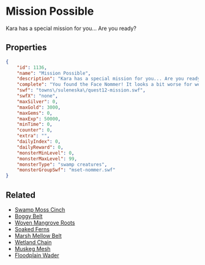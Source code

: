 # Mission Possible

Kara has a special mission for you... Are you ready?

## Properties

```json
{
    "id": 1136,
    "name": "Mission Possible",
    "description": "Kara has a special mission for you... Are you ready?",
    "complete": "You found the Face Nommer! It looks a bit worse for wear though...",
    "swf": "towns\/suleneska\/quest12-mission.swf",
    "swfX": "none",
    "maxSilver": 0,
    "maxGold": 3000,
    "maxGems": 0,
    "maxExp": 50000,
    "minTime": 0,
    "counter": 0,
    "extra": "",
    "dailyIndex": 0,
    "dailyReward": 0,
    "monsterMinLevel": 0,
    "monsterMaxLevel": 99,
    "monsterType": "swamp creatures",
    "monsterGroupSwf": "mset-nommer.swf"
}
```

## Related

- [Swamp Moss Cinch](../items/11618-swamp-moss-cinch.md)
- [Boggy Belt](../items/11619-boggy-belt.md)
- [Woven Mangrove Roots](../items/11620-woven-mangrove-roots.md)
- [Soaked Ferns](../items/11621-soaked-ferns.md)
- [Marsh Mellow Belt](../items/11622-marsh-mellow-belt.md)
- [Wetland Chain](../items/11623-wetland-chain.md)
- [Muskeg Mesh](../items/11624-muskeg-mesh.md)
- [Floodplain Wader](../items/11625-floodplain-wader.md)

